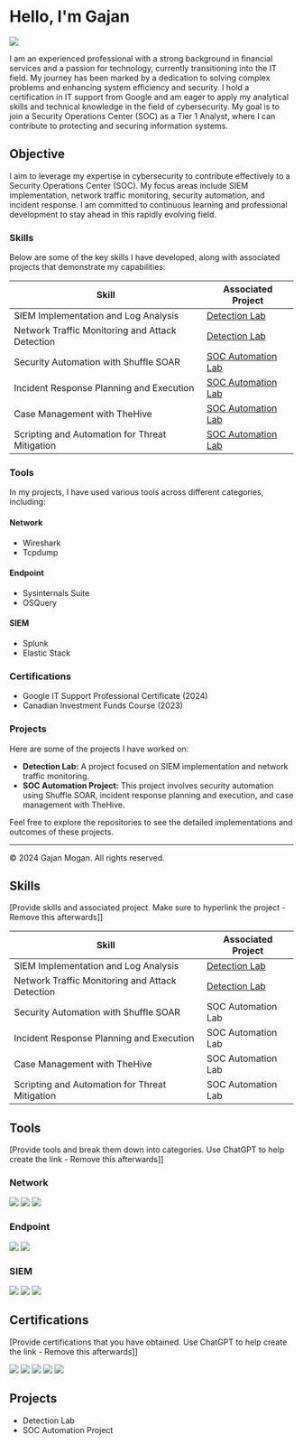 # Hello, I'm Gajan
<a href="https://www.linkedin.com/in/gajan-mogan"><img src="https://img.shields.io/badge/-LinkedIn-0072b1?&style=for-the-badge&logo=linkedin&logoColor=white" /></a>

I am an experienced professional with a strong background in financial services and a passion for technology, currently transitioning into the IT field. My journey has been marked by a dedication to solving complex problems and enhancing system efficiency and security. I hold a certification in IT support from Google and am eager to apply my analytical skills and technical knowledge in the field of cybersecurity. My goal is to join a Security Operations Center (SOC) as a Tier 1 Analyst, where I can contribute to protecting and securing information systems.

## Objective

I aim to leverage my expertise in cybersecurity to contribute effectively to a Security Operations Center (SOC). My focus areas include SIEM implementation, network traffic monitoring, security automation, and incident response. I am committed to continuous learning and professional development to stay ahead in this rapidly evolving field.

### Skills

Below are some of the key skills I have developed, along with associated projects that demonstrate my capabilities:

| Skill                                     | Associated Project        |
|-------------------------------------------|---------------------------|
| SIEM Implementation and Log Analysis      | [Detection Lab](#)        |
| Network Traffic Monitoring and Attack Detection | [Detection Lab](#)        |
| Security Automation with Shuffle SOAR     | [SOC Automation Lab](#)   |
| Incident Response Planning and Execution  | [SOC Automation Lab](#)   |
| Case Management with TheHive              | [SOC Automation Lab](#)   |
| Scripting and Automation for Threat Mitigation | [SOC Automation Lab](#)   |

### Tools

In my projects, I have used various tools across different categories, including:

#### Network
- Wireshark
- Tcpdump

#### Endpoint
- Sysinternals Suite
- OSQuery

#### SIEM
- Splunk
- Elastic Stack

### Certifications

- Google IT Support Professional Certificate (2024)
- Canadian Investment Funds Course (2023)

### Projects

Here are some of the projects I have worked on:

- **Detection Lab:** A project focused on SIEM implementation and network traffic monitoring.
- **SOC Automation Project:** This project involves security automation using Shuffle SOAR, incident response planning and execution, and case management with TheHive.

Feel free to explore the repositories to see the detailed implementations and outcomes of these projects.

---

© 2024 Gajan Mogan. All rights reserved.

## Skills
[Provide skills and associated project. Make sure to hyperlink the project - Remove this afterwards]]

| Skill                                         | Associated Project         |
|-----------------------------------------------|----------------------------|
| SIEM Implementation and Log Analysis          | <a href="https://google.com">Detection Lab</a>|
| Network Traffic Monitoring and Attack Detection | <a href="https://google.com">Detection Lab</a>|
| Security Automation with Shuffle SOAR         | SOC Automation Lab|
| Incident Response Planning and Execution      | SOC Automation Lab|
| Case Management with TheHive                  | SOC Automation Lab|
| Scripting and Automation for Threat Mitigation | SOC Automation Lab|

## Tools
[Provide tools and break them down into categories. Use ChatGPT to help create the link - Remove this afterwards]]

### Network
<div>
    <img src="https://img.shields.io/badge/-Wireshark-1679A7?&style=for-the-badge&logo=Wireshark&logoColor=white" />
    <img src="https://img.shields.io/badge/-Suricata-EF3B2D?&style=for-the-badge&logo=Suricata&logoColor=white" />
    <img src="https://img.shields.io/badge/-Zeek-777BB4?&style=for-the-badge&logo=Zeek&logoColor=white" />
</div>

### Endpoint
<div>
    <img src="https://img.shields.io/badge/-Microsoft_Defender_for_Endpoint-00A4EF?&style=for-the-badge&logo=Microsoft&logoColor=white" />
    <img src="https://img.shields.io/badge/-Velociraptor-4B275F?&style=for-the-badge&logo=Velociraptor&logoColor=white" />
</div>

### SIEM
<div>
    <img src="https://img.shields.io/badge/-Microsoft_Sentinel-0078D4?&style=for-the-badge&logo=Microsoft&logoColor=white" />
    <img src="https://img.shields.io/badge/-Splunk-000000?&style=for-the-badge&logo=Splunk&logoColor=white" />
    <img src="https://img.shields.io/badge/-Elastic-005571?&style=for-the-badge&logo=Elastic&logoColor=white" />
</div>

## Certifications
[Provide certifications that you have obtained. Use ChatGPT to help create the link - Remove this afterwards]]
<div>
<img src="https://img.shields.io/badge/-Security%2B-FF0000?&style=for-the-badge&logo=CompTIA&logoColor=white" />
<img src="https://img.shields.io/badge/-Network%2B-007ACC?&style=for-the-badge&logo=CompTIA&logoColor=white" />
<img src="https://img.shields.io/badge/-A%2B-4D4D4D?&style=for-the-badge&logo=CompTIA&logoColor=white" />
<img src="https://img.shields.io/badge/-CDSA-006400?&style=for-the-badge&logoColor=white" />
<img src="https://img.shields.io/badge/-CCD-000080?&style=for-the-badge&logoColor=white" />
</div>

## Projects
- Detection Lab
- SOC Automation Project
